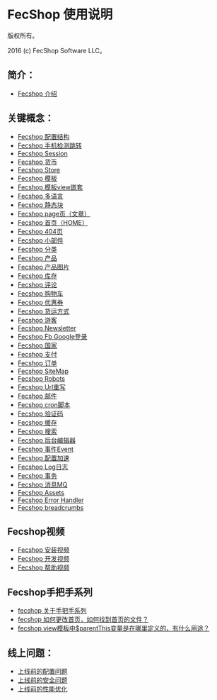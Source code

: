 FecShop 使用说明
===============================

版权所有。

2016 (c) FecShop Software LLC。

简介：
---------
*  [Fecshop 介绍](fecshop-about-description.md)



关键概念：
---------
*  [Fecshop 配置结构](fecshop_config_construction.md)
*  [Fecshop 手机检测跳转](fecshop_mobile.md)
*  [Fecshop Session](fecshop_session.md)
*  [Fecshop 货币](fecshop_currency.md)
*  [Fecshop Store](fecshop_store.md)
*  [Fecshop 模板](fecshop_theme.md)
*  [Fecshop 模板view嵌套](fecshop_theme_view.md)
*  [Fecshop 多语言](fecshop_mutil_lang.md)
*  [Fecshop 静态块](fecshop_static_block.md)
*  [Fecshop page页（文章）](fecshop_page.md)
*  [Fecshop 首页（HOME）](fecshop_home.md)
*  [Fecshop 404页](fecshop_404.md)
*  [Fecshop 小部件](fecshop_widget.md)
*  [Fecshop 分类](fecshop_category.md)
*  [Fecshop 产品](fecshop_product.md)
*  [Fecshop 产品图片](fecshop_product_image.md)
*  [Fecshop 库存](fecshop_stock.md)
*  [Fecshop 评论](fecshop_product_review.md)
*  [Fecshop 购物车](fecshop_cart.md)
*  [Fecshop 优惠券](fecshop_coupon.md)
*  [Fecshop 货运方式](fecshop_shipping_method.md)
*  [Fecshop 游客](fecshop_guest.md)
*  [Fecshop Newsletter](fecshop_newsletter.md)
*  [Fecshop Fb Google登录](fecshop_fb_google_login.md)
*  [Fecshop 国家](fecshop_country.md)
*  [Fecshop 支付](fecshop_payment_method.md)
*  [Fecshop 订单](fecshop_order.md)
*  [Fecshop SiteMap](fecshop_sitemap.md)
*  [Fecshop Robots](fecshop_robots.md)
*  [Fecshop Url重写](fecshop_url_rewrite.md)
*  [Fecshop 邮件](fecshop_email.md)
*  [Fecshop cron脚本](fecshop_cron_script.md)
*  [Fecshop 验证码](fecshop_yzm.md)
*  [Fecshop 缓存](fecshop_cache.md)
*  [Fecshop 搜索](fecshop_search.md)
*  [Fecshop 后台编辑器](fecshop_admin_edit.md)
*  [Fecshop 事件Event](fecshop_event.md)
*  [Fecshop 配置加速](fecshop_config_speed.md)
*  [Fecshop Log日志](fecshop_log.md)
*  [Fecshop 事务](fecshop_transaction.md)
*  [Fecshop 消息MQ](fecshop_amqp.md)
*  [Fecshop Assets](fecshop_assets.md)
*  [Fecshop Error Handler](fecshop_error_handler.md)
*  [Fecshop breadcrumbs](fecshop_breadcrumbs.md)

Fecshop视频
-----------

*  [Fecshop 安装视频](fecshop_video_install.md)
*  [Fecshop 开发视频](fecshop_video_develop.md)
*  [Fecshop 帮助视频](fecshop_video_helper.md)

Fecshop手把手系列
-----------
*  [fecshop 关于手把手系列](fecshop_hand_about.md)
*  [fecshop 如何更改首页，如何找到首页的文件？](fecshop_hand_home.md)
*  [fecshop view模板中$parentThis变量是在哪里定义的，有什么用途？](fecshop_hand_parentthis.md)





线上问题：
---------

*  [上线前的配置问题](fecshop_online_config.md)
*  [上线前的安全问题](fecshop_online_security.md)
*  [上线前的性能优化](fecshop_online_speed.md)






